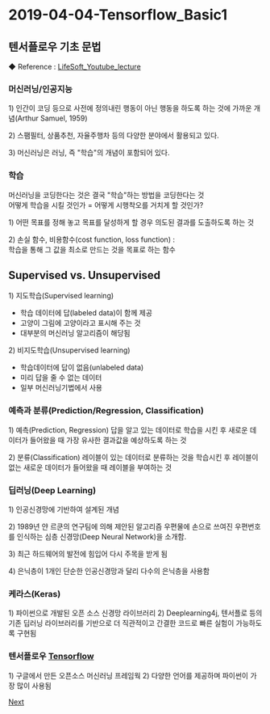 # 2019-04-04-Tensorflow\_Basic1

## 텐서플로우 기초 문법

◆ Reference : [LifeSoft\_Youtube\_lecture](https://www.youtube.com/watch?v=jkG2qjCScss&list=PLY9pe3iUjRrT6wZTIA5YriQxvfXf-yxhF&index=38)

### 머신러닝/인공지능

1\) 인간이 코딩 등으로 사전에 정의내린 행동이 아닌 행동을 하도록 하는 것에 가까운 개념\(Arthur Samuel, 1959\)

2\) 스팸필터, 상품추천, 자율주행차 등의 다양한 분야에서 활용되고 있다.

3\) 머신러닝은 러닝, 즉 "학습"의 개념이 포함되어 있다.

### 학습

머신러닝을 코딩한다는 것은 결국 "학습"하는 방법을 코딩한다는 것   
 어떻게 학습을 시킬 것인가 = 어떻게 시행착오를 거치게 할 것인가?

1\) 어떤 목표를 정해 놓고 목표를 달성하게 할 경우 의도된 결과를 도출하도록 하는 것

2\) 손실 함수, 비용함수\(cost function, loss function\) :   
 학습을 통해 그 값을 최소로 만드는 것을 목표로 하는 함수

## Supervised vs. Unsupervised

1\) 지도학습\(Supervised learning\)

* 학습 데이터에 답\(labeled data\)이 함께 제공
* 고양이 그림에 고양이라고 표시해 주는 것
* 대부분의 머신러닝 알고리즘이 해당됨

2\) 비지도학습\(Unsupervised learning\)

* 학습데이터에 답이 없음\(unlabeled data\)
* 미리 답을 줄 수 없는 데이터
* 일부 머신러닝기법에서 사용

### 예측과 분류\(Prediction/Regression, Classification\)

1\) 예측\(Prediction, Regression\) 답을 알고 있는 데이터로 학습을 시킨 후 새로운 데이터가 들어왔을 때 가장 유사한 결과값을 예상하도록 하는 것

2\) 분류\(Classification\) 레이블이 있는 데이터로 분류하는 것을 학습시킨 후 레이블이 없는 새로운 데이터가 들어왔을 때 레이블을 부여하는 것

### 딥러닝\(Deep Learning\)

1\) 인공신경망에 기반하여 설계된 개념

2\) 1989년 얀 르쿤의 연구팀에 의해 제안된 알고리즘 우편물에 손으로 쓰여진 우편번호를 인식하는 심층 신경망\(Deep Neural Network\)을 소개함.

3\) 최근 하드웨어의 발전에 힘입어 다시 주목을 받게 됨

4\) 은닉층이 1개인 단순한 인공신경망과 달리 다수의 은닉층을 사용함

### 케라스\(Keras\)

1\) 파이썬으로 개발된 오픈 소스 신경망 라이브러리 2\) Deeplearning4j, 텐서플로 등의 기존 딥러닝 라이브러리를 기반으로 더 직관적이고 간결한 코드로 빠른 실험이 가능하도록 구현됨

### 텐서플로우 [Tensorflow](https://www.tensorflow.org/)

1\) 구글에서 만든 오픈소스 머신러닝 프레임웍 2\) 다양한 언어를 제공하며 파이썬이 가장 많이 사용됨

[Next](https://github.com/bhy304/todayMarkdown/blob/master/2019-04-04-Tensorflow_Basic2.md)

